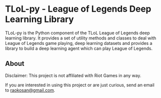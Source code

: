 # TLoL-py - League of Legends Deep Learning Library

TLoL-py is the Python component of the TLoL League of Legends deep learning library.
It provides a set of utility methods and classes to deal with League of Legends
game playing, deep learning datasets and provides a library to build a deep learning
agent which can play League of Legends.

## About

Disclaimer: This project is not affiliated with Riot Games in any way.

If you are interested in using this project or are just curious, send an email to
[raokosan@gmail.com](mailto:raokosan@gmail.com).